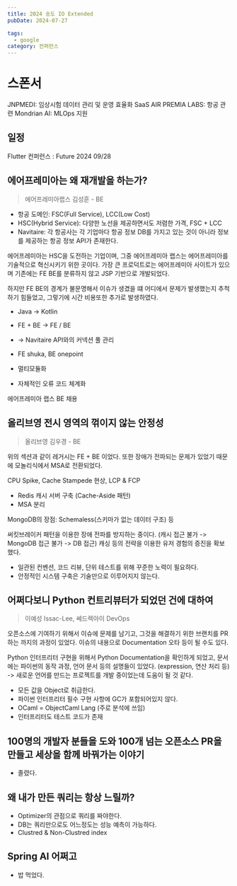 ```yaml
---
title: 2024 송도 IO Extended
pubDate: 2024-07-27

tags:
  - google
category: 컨퍼런스
---
```


# 스폰서

JNPMEDI: 임상시험 데이터 관리 및 운영 효율화 SaaS
AIR PREMIA LABS: 항공 관련
Mondrian AI: MLOps 지원

## 일정

Flutter 컨퍼런스 : Future 2024 09/28

## 에어프레미아는 왜 재개발을 하는가?

> 에어프레미아랩스 김성훈 - BE

- 항공 도메인: FSC(Full Service), LCC(Low Cost)
- HSC(Hybrid Service): 다양한 노선을 제공하면서도 저렴한 가격, FSC + LCC
- Navitaire: 각 항공사는 각 기업마다 항공 정보 DB를 가지고 있는 것이 아니라 정보를 제공하는 항공 정보 API가 존재한다.

에어프레미아는 HSC을 도전하는 기업이며, 그중 에어프레미아 랩스는 에어프레미아를 기술적으로 혁신시키기 위한 곳이다. 가장 큰 프로덕트로는 에어프레미아 사이트가 있으며 기존에는 FE BE를 분류하지 않고 JSP 기반으로 개발되었다.

하지만 FE BE의 경계가 불문명해서 이슈가 생겼을 떄 어디에서 문제가 발생했는지 추척하기 힘들었고, 그렇기에 시간 비용또한 추가로 발생하였다.

- Java -> Kotlin
- FE + BE -> FE / BE
- -> Navitaire API와의 커넥션 풀 관리

- FE shuka, BE onepoint
- 멀티모듈화
- 자체적인 오류 코드 체계화

에어프레미아 랩스 BE 채용

## 올리브영 전시 영역의 꺾이지 않는 안정성

> 올리브영 김우경 - BE

위의 섹션과 같이 레거시는 FE + BE 이었다. 또한 장애가 전파되는 문제가 있었기 때문에 모놀리식에서 MSA로 전환되었다.

CPU Spike, Cache Stampede 현상, LCP & FCP

- Redis 캐시 서버 구축 (Cache-Aside 패턴)
- MSA 분리

MongoDB의 장점: Schemaless(스키마가 없는 데이터 구조) 등

써킷브레이커 패턴을 이용한 장애 전파를 방지하는 중이다. (캐시 접근 불가 -> MongoDB 접근 불가 -> DB 접근) 캐싱 등의 전략을 이용한 유저 경험의 증진을 확보했다.

- 일관된 컨벤션, 코드 리뷰, 단위 테스트를 위해 꾸준한 노력이 필요하다.
- 안정적인 시스템 구축은 기술만으로 이루어지지 않는다.

## 어쩌다보니 Python 컨트리뷰터가 되었던 건에 대하여

> 이예성 Issac-Lee, 쎄드렉아이 DevOps

오픈소스에 기여하기 위해서 이슈에 문제를 남기고, 그것을 해결하기 위한 브랜치를 PR하는 까지의 과정이 있었다. 이슈의 내용으로 Documentation 오타 등이 될 수도 있다.

Python 인터프리터 구현을 위해서 Python Documentation을 확인하게 되었고, 문서에는 파이썬의 동작 과정, 언어 문서 등의 설명들이 있었다. (expression, 연산 처리 등) -> 새로운 언어를 만드는 프로젝트를 개발 중이었는데 도움이 될 것 같다.

- 모든 값을 Object로 취급한다.
- 파이썬 인터프리터 필수 구현 사항에 GC가 포함되어있지 않다.
- OCaml = ObjectCaml Lang (주로 분석에 쓰임)
- 인터프리터도 테스트 코드가 존재

## 100명의 개발자 분들을 도와 100개 넘는 오픈소스 PR을 만들고 세상을 함께 바꿔가는 이야기

- 졸렸다.

## 왜 내가 만든 쿼리는 항상 느릴까?

- Optimizer의 관점으로 쿼리를 짜야한다.
- DB는 쿼리만으로도 어느정도는 성능 예측이 가능하다.
- Clustred & Non-Clustred index

## Spring AI 어쩌고

- 밥 먹었다.
